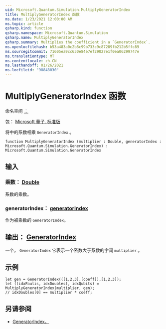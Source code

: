 ```yaml
---
uid: Microsoft.Quantum.Simulation.MultiplyGeneratorIndex
title: MultiplyGeneratorIndex 函数
ms.date: 1/23/2021 12:00:00 AM
ms.topic: article
qsharp.kind: function
qsharp.namespace: Microsoft.Quantum.Simulation
qsharp.name: MultiplyGeneratorIndex
qsharp.summary: Multiplies the coefficient in a `GeneratorIndex`.
ms.openlocfilehash: b53a483a0c2b8c99b733c9c87289fb212b5ffc89
ms.sourcegitcommit: 71605ea9cc630e84e7ef29027e1f0ea06299747e
ms.translationtype: MT
ms.contentlocale: zh-CN
ms.lasthandoff: 01/26/2021
ms.locfileid: "98848030"
---
```

# <a name="multiplygeneratorindex-function"></a>MultiplyGeneratorIndex 函数

命名空间 [：](xref:Microsoft.Quantum.Simulation)

包： [Microsoft 量子. 标准版](https://nuget.org/packages/Microsoft.Quantum.Standard)


将中的系数相乘 `GeneratorIndex` 。

```qsharp
function MultiplyGeneratorIndex (multiplier : Double, generatorIndex : Microsoft.Quantum.Simulation.GeneratorIndex) : Microsoft.Quantum.Simulation.GeneratorIndex
```


## <a name="input"></a>输入

### <a name="multiplier--double"></a>乘数： [Double](xref:microsoft.quantum.lang-ref.double)

系数的乘数。


### <a name="generatorindex--generatorindex"></a>generatorIndex： [generatorIndex](xref:Microsoft.Quantum.Simulation.GeneratorIndex)

作为被乘数的 `GeneratorIndex`。



## <a name="output--generatorindex"></a>输出： [GeneratorIndex](xref:Microsoft.Quantum.Simulation.GeneratorIndex)

一个， `GeneratorIndex` 它表示一个系数大于系数的字词 `multiplier` 。

## <a name="example"></a>示例

```qsharp
let gen = GeneratorIndex(([1,2,3],[coeff]),[1,2,3]);
let ((idxPaulis, idxDoubles), idxQubits) = MultiplyGeneratorIndex(multiplier, gen);
// idxDoubles[0] == multiplier * coeff;
```

## <a name="see-also"></a>另请参阅

- [GeneratorIndex。](xref:Microsoft.Quantum.Simulation.GeneratorIndex)